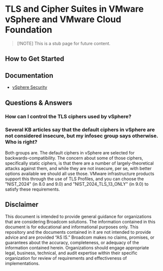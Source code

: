 # TLS and Cipher Suites in VMware vSphere and VMware Cloud Foundation

> [!NOTE] This is a stub page for future content.

## How to Get Started

## Documentation

- [vSphere Security](https://techdocs.broadcom.com/us/en/vmware-cis/vsphere/vsphere/8-0/vsphere-security-8-0.html) 

## Questions & Answers

### How can I control the TLS ciphers used by vSphere?

### Several KB articles say that the default ciphers in vSphere are not considered insecure, but my infosec group says otherwise. Who is right?
Both groups are. The default ciphers in vSphere are selected for backwards-compatibility. The concern about some of those ciphers, specifically static ciphers, is that there are a number of largely-theoretical attacks against them, and while they are not insecure, per se, with better options available we should all use those. VMware infrastructure products support this through the use of TLS Profiles, and you can choose the "NIST_2024" (in 8.0 and 9.0) and "NIST_2024_TLS_13_ONLY" (in 9.0) to satisfy these requirements.

## Disclaimer

This document is intended to provide general guidance for organizations that are considering Broadcom solutions. The information contained in this document is for educational and informational purposes only. This  repository and the documents contained in it are not intended to provide advice and are provided “AS IS.” Broadcom makes no claims, promises, or guarantees about the accuracy, completeness, or adequacy of the information contained herein. Organizations should engage appropriate legal, business, technical, and audit expertise within their specific organization for review of requirements and effectiveness of implementations.